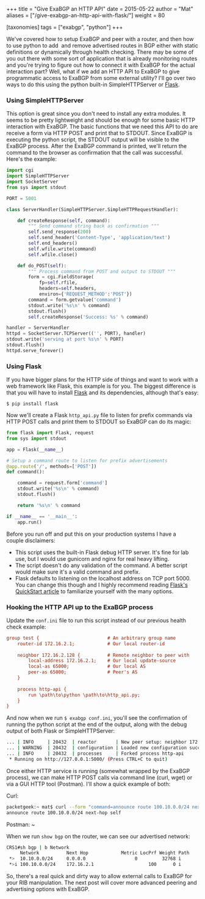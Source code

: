 +++
title = "Give ExaBGP an HTTP API"
date = 2015-05-22
author = "Mat"
aliases = ["/give-exabgp-an-http-api-with-flask/"]
weight = 80

[taxonomies]
tags = ["exabgp", "python"]
+++

We've covered how to setup ExaBGP and peer with a router, and then how to use python to add  and remove advertised routes in BGP either with static definitions or dynamically through health checking. There may be some of you out there with some sort of application that is already monitoring routes and you're trying to figure out how to connect it with ExaBGP for the actual interaction part? Well, what if we add an HTTP API to ExaBGP to give programmatic access to ExaBGP from some external utility? I'll go over two ways to do this using the python built-in SimpleHTTPServer or <a href="//flask.pocoo.org" target="_blank">Flask</a>.

<!-- more -->
### Using SimpleHTTPServer

This option is great since you don't need to install any extra modules. It seems to be pretty lightweight and should be enough for some basic HTTP interaction with ExaBGP. The basic functions that we need this API to do are receive a form via HTTP POST and print that to STDOUT. Since ExaBGP is executing the python script, the STDOUT output will be visible to the ExaBGP process. After the ExaBGP command is printed, we'll return the command to the browser as confirmation that the call was successful. Here's the example:

```python
import cgi
import SimpleHTTPServer
import SocketServer
from sys import stdout

PORT = 5001

class ServerHandler(SimpleHTTPServer.SimpleHTTPRequestHandler):

    def createResponse(self, command):
        """ Send command string back as confirmation """
        self.send_response(200)
        self.send_header('Content-Type', 'application/text')
        self.end_headers()
        self.wfile.write(command)
        self.wfile.close()

    def do_POST(self):
        """ Process command from POST and output to STDOUT """
        form = cgi.FieldStorage(
            fp=self.rfile,
            headers=self.headers,
            environ={'REQUEST_METHOD':'POST'})
        command = form.getvalue('command')
        stdout.write('%s\n' % command)
        stdout.flush()
        self.createResponse('Success: %s' % command)

handler = ServerHandler
httpd = SocketServer.TCPServer(('', PORT), handler)
stdout.write('serving at port %s\n' % PORT)
stdout.flush()
httpd.serve_forever()
```

### Using Flask

If you have bigger plans for the HTTP side of things and want to work with a web framework like Flask, this example is for you. The biggest difference is that you will have to install <a href="//flask.pocoo.org" target="_blank">Flask</a> and its dependencies, although that's easy:

`$ pip install flask`

Now we'll create a Flask `http_api.py` file to listen for prefix commands via HTTP POST calls and print them to STDOUT so ExaBGP can do its magic:

```python
from flask import Flask, request
from sys import stdout

app = Flask(__name__)

# Setup a command route to listen for prefix advertisements 
@app.route('/', methods=['POST'])
def command():

	command = request.form['command']
	stdout.write('%s\n' % command)
	stdout.flush()

	return '%s\n' % command

if __name__ == '__main__':
    app.run()
```

Before you run off and put this on your production systems I have a couple disclaimers:

  * This script uses the built-in Flask debug HTTP server. It's fine for lab use, but I would use gunicorn and nginx for real heavy lifting.
  * The script doesn't do any validation of the command. A better script would make sure it's a valid command and prefix.
  * Flask defaults to listening on the localhost address on TCP port 5000. You can change this though and I highly recommend reading <a href="http://flask.pocoo.org/docs/0.10/quickstart/#quickstart" target="_blank">Flask's QuickStart article</a> to familiarize yourself with the many options.

### Hooking the HTTP API up to the ExaBGP process

Update the `conf.ini` file to run this script instead of our previous health check example:

```ini
group test {                         # An arbitrary group name
    router-id 172.16.2.1;            # Our local router-id
    
    neighbor 172.16.2.128 {          # Remote neighbor to peer with
        local-address 172.16.2.1;    # Our local update-source
        local-as 65000;              # Our local AS
        peer-as 65000;               # Peer's AS
    }
 
    process http-api {
        run \path\to\python \path\to\http_api.py;
    }
}
```

And now when we run `$ exabgp conf.ini`, you'll see the confirmation of running the python script at the end of the output, along with the debug output of both Flask or SimpleHTTPServer:

```sh
... | INFO     | 20432  | reactor       | New peer setup: neighbor 172.16.2.128 local-ip 172.16.2.1 local-as 65000 peer-as 65000 router-id 172.16.2.1 family-allowed in-open
... | WARNING  | 20432  | configuration | Loaded new configuration successfully
... | INFO     | 20432  | processes     | Forked process http-api
 * Running on http://127.0.0.1:5000/ (Press CTRL+C to quit)
 ```

Once either HTTP service is running (somewhat wrapped by the ExaBGP process), we can make HTTP POST calls via command line (curl, wget) or via a GUI HTTP tool (Postman). I'll show a quick example of both:

Curl:

```sh
packetgeek:~ mat$ curl --form "command=announce route 100.10.0.0/24 next-hop self" http://localhost:5000/ 
announce route 100.10.0.0/24 next-hop self
```

Postman:
~[](exabgp-postman.png)

When we run `show bgp` on the router, we can see our advertised network:

```sh
CRS1#sh bgp | b Network
     Network          Next Hop            Metric LocPrf Weight Path
 *>  10.10.0.0/24     0.0.0.0                  0         32768 i
 *>i 100.10.0.0/24    172.16.2.1                    100      0 i
```

So, there's a real quick and dirty way to allow external calls to ExaBGP for your RIB manipulation. The next post will cover more advanced peering and advertising options with ExaBGP.